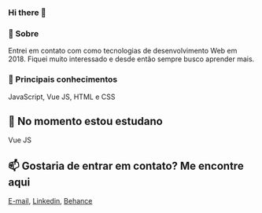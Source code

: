 ### Hi there 👋

### 💬 Sobre
Entrei em contato com como tecnologias de desenvolvimento Web em 2018. Fiquei muito interessado e desde então sempre busco aprender mais.


### 👯 Principais conhecimentos
JavaScript, Vue JS, HTML e CSS

## 🌱 No momento estou estudano
Vue JS

## 📫 Gostaria de entrar em contato? Me encontre aqui
[E-mail](maaptom.contact@gmail.com), [Linkedin](https://www.linkedin.com/in/marco-antonioio/), [Behance](https://www.behance.net/MarcoIO)

<!--
**MaapTom/MaapTom** is a ✨ _special_ ✨ repository because its `README.md` (this file) appears on your GitHub profile.

Here are some ideas to get you started:

- 🔭 I’m currently working on ...
- 🌱 I’m currently learning ...
- 👯 I’m looking to collaborate on ...
- 🤔 I’m looking for help with ...
- 💬 Ask me about ...
- 📫 How to reach me: ...
- 😄 Pronouns: ...
- ⚡ Fun fact: ...
-->
